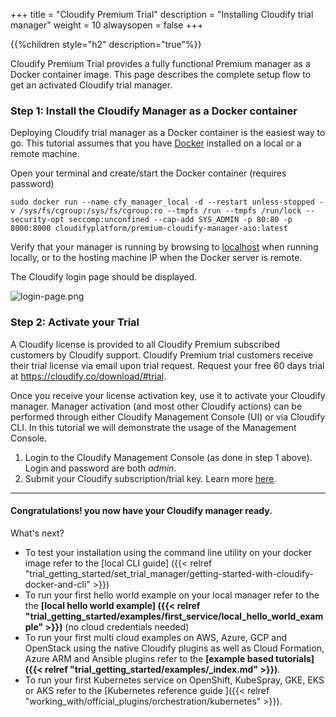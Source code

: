 +++
title = "Cloudify Premium Trial"
description = "Installing Cloudify trial manager"
weight = 10
alwaysopen = false
+++

{{%children style="h2" description="true"%}}

 Cloudify Premium Trial provides a fully functional Premium manager as a Docker container image. This page describes the complete setup flow to get an activated Cloudify trial manager.

### Step 1: Install the Cloudify Manager as a Docker container


Deploying Cloudify trial manager as a Docker container is the easiest way to go.
This tutorial assumes that you have [Docker](https://docs.docker.com/install) installed on a local or a remote machine.

Open your terminal and create/start the Docker container (requires password)
```
sudo docker run --name cfy_manager_local -d --restart unless-stopped -v /sys/fs/cgroup:/sys/fs/cgroup:ro --tmpfs /run --tmpfs /run/lock --security-opt seccomp:unconfined --cap-add SYS_ADMIN -p 80:80 -p 8000:8000 cloudifyplatform/premium-cloudify-manager-aio:latest
```

Verify that your manager is running by browsing to [localhost](http://localhost) when running locally,
or to the hosting machine IP when the Docker server is remote.

The Cloudify login page should be displayed.

![login-page.png]( /images/ui/login/login-page.png )


### Step 2: Activate your Trial

A Cloudify license is provided to all Cloudify Premium subscribed customers by Cloudify support.
Cloudify Premium trial customers receive their trial license via email upon trial request.
Request your free 60 days trial at https://cloudify.co/download/#trial.  

Once you receive your license activation key, use it to activate your Cloudify manager. Manager activation (and most other Cloudify actions) can be performed through either Cloudify Management Console (UI) or via Cloudify CLI.
In this tutorial we will demonstrate the usage of the Management Console.

1. Login to the Cloudify Management Console (as done in step 1 above). Login and password are both _admin_.
2. Submit your Cloudify subscription/trial key. Learn more [here](https://docs.cloudify.co/latest/install_maintain/installation/manager-license/#product-activation).



____

#### Congratulations! you now have your Cloudify manager ready.

What's next?

* To test your installation using the command line utility on your docker image refer to the [local CLI guide] ({{< relref "trial_getting_started/set_trial_manager/getting-started-with-cloudify-docker-and-cli" >}})
* To run your first hello world example on your local manager refer to the the **[local hello world example] ({{< relref "trial_getting_started/examples/first_service/local_hello_world_example" >}})** (no cloud credentials needed)
* To run your first multi cloud examples on AWS, Azure, GCP and OpenStack using the native Cloudify plugins as well as Cloud Formation, Azure ARM and Ansible plugins refer to the  **[example based tutorials]({{< relref "trial_getting_started/examples/_index.md" >}})**.
* To run your first Kubernetes service on OpenShift, KubeSpray, GKE, EKS or AKS refer to the  [Kubernetes reference guide ]({{< relref "working_with/official_plugins/orchestration/kubernetes" >}}).
